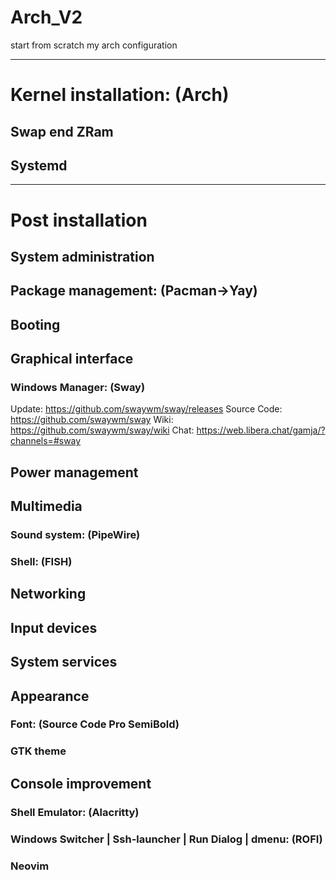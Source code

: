 # Arch_V2
start from scratch my arch configuration

---
# Kernel installation: (Arch)

## Swap end ZRam

## Systemd

---

# Post installation

## System administration

## Package management: (Pacman->Yay)

## Booting

## Graphical interface
### Windows Manager: (Sway)
Update: https://github.com/swaywm/sway/releases
Source Code: https://github.com/swaywm/sway
Wiki: https://github.com/swaywm/sway/wiki
Chat: https://web.libera.chat/gamja/?channels=#sway

## Power management

## Multimedia
### Sound system: (PipeWire)
### Shell: (FISH)

## Networking

## Input devices

## System services

## Appearance
### Font: (Source Code Pro SemiBold)
### GTK theme

## Console improvement
### Shell Emulator: (Alacritty)
### Windows Switcher | Ssh-launcher | Run Dialog | dmenu: (ROFI)
### Neovim


